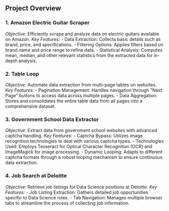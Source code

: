 ## Project Overview

### 1. Amazon Electric Guitar Scraper
  *Objective:* Efficiently scrape and analyze data on electric guitars available on Amazon.
  *Key Features:*
      - Data Extraction: Collects basic details such as brand, price, and specifications.
      - Filtering Options: Applies filters based on brand name and price range to refine data.
      - Statistical Analysis: Computes mean, median, and other relevant statistics from the extracted data for in-depth analysis.

### 2. Table Loop
  *Objective:* Automate data extraction from multi-page tables on websites.
  *Key Features:*
      - Pagination Management: Handles navigation through "Next Page" buttons to access data across multiple pages.
      - Data Aggregation: Stores and consolidates the entire table data from all pages into a comprehensive dataset.

### 3. Government School Data Extractor
  *Objective:* Extract data from government school websites with advanced captcha handling.
  *Key Features:*
      - Captcha Bypass: Utilizes image recognition technologies to deal with various captcha types.
      - Technologies Used: Employs Tesseract for Optical Character Recognition (OCR) and ImageMagick for image processing.
      - Dynamic Looping: Adapts to different captcha formats through a robust looping mechanism to ensure continuous data extraction.

### 4. Job Search at Deloitte
  *Objective:* Retrieve job listings for Data Science positions at Deloitte.
  *Key Features:*
      - Job Listing Extraction: Gathers detailed job opportunities specific to Data Science roles.
      - Tab Navigation: Manages multiple browser tabs to streamline the process of collecting job information.
